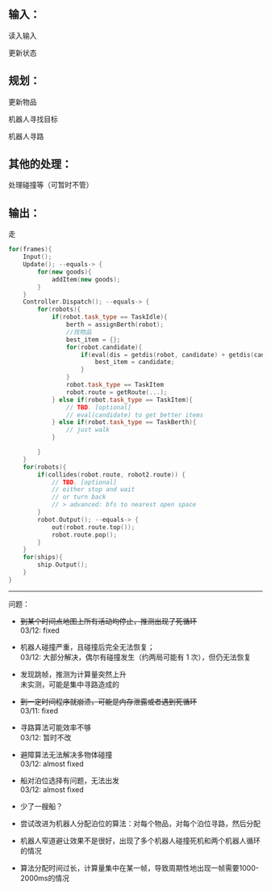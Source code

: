 ## 输入：

读入输入

更新状态

## 规划：

更新物品

机器人寻找目标

机器人寻路

## 其他的处理：

处理碰撞等（可暂时不管）

## 输出：

走

```cpp
for(frames){
    Input();
    Update(); --equals-> {
        for(new goods){
            addItem(new goods);
        }
    }
    Controller.Dispatch(); --equals-> {
        for(robots){
            if(robot.task_type == TaskIdle){
                berth = assignBerth(robot);
                //找物品
                best_item = {};
                for(robot.candidate){
                    if(eval(dis = getdis(robot, candidate) + getdis(candidate, berth), value = candidate.value) is good enough) {
                        best_item = candidate;
                    }
                }
                robot.task_type == TaskItem
                robot.route = getRoute(...);
            } else if(robot.task_type == TaskItem){
                // TBD. [optional]
                // eval(candidate) to get better items
            } else if(robot.task_type == TaskBerth){
                // just walk
            }

        }
    }
    for(robots){
        if(collides(robot.route, robot2.route)) {
            // TBD. [optional]
            // either stop and wait
            // or turn back
            // > advanced: bfs to nearest open space
        }
        robot.Output(); --equals-> {
            out(robot.route.top());
            robot.route.pop();
        }
    }
    for(ships){
        ship.Output();
    }
}
```




---


问题：

+ ~~到某个时间点地图上所有活动均停止，推测出现了死循环~~\
  03/12: fixed

+ 机器人碰撞严重，且碰撞后完全无法恢复；\
  03/12: 大部分解决，偶尔有碰撞发生（约两局可能有 1 次），但仍无法恢复

+ 发现跳帧，推测为计算量突然上升\
  未实测，可能是集中寻路造成的

+ ~~到一定时间程序就崩溃，可能是内存泄露或者遇到死循环~~\
  03/11: fixed

+ 寻路算法可能效率不够\
  03/12: 暂时不改

+ 避障算法无法解决多物体碰撞\
  03/12: almost fixed


+ 船对泊位选择有问题，无法出发\
  03/12: almost fixed

+ 少了一艘船？

+ 尝试改进为机器人分配泊位的算法：对每个物品，对每个泊位寻路，然后分配

+ 机器人窄道避让效果不是很好，出现了多个机器人碰撞死机和两个机器人循环的情况

+ 算法分配时间过长，计算量集中在某一帧，导致周期性地出现一帧需要1000-2000ms的情况